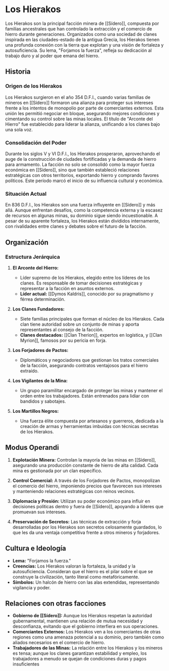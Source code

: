 # Los Hierakos

Los Hierakos son la principal facción minera de [[Sídero]], compuesta por familias ancestrales que han controlado la extracción y el comercio de hierro durante generaciones. Organizados como una sociedad de clanes inspirada en las ciudades-estado de la antigua Grecia, los Hierakos tienen una profunda conexión con la tierra que explotan y una visión de fortaleza y autosuficiencia. Su lema, "Forjamos la fuerza", refleja su dedicación al trabajo duro y al poder que emana del hierro.

## Historia

### Origen de los Hierakos

Los Hierakos surgieron en el año 354 D.F.I., cuando varias familias de mineros en [[Sídero]] formaron una alianza para proteger sus intereses frente a los intentos de monopolio por parte de comerciantes externos. Esta unión les permitió negociar en bloque, asegurando mejores condiciones y cimentando su control sobre las minas locales. El título de "Arconte del Hierro" fue establecido para liderar la alianza, unificando a los clanes bajo una sola voz.

### Consolidación del Poder

Durante los siglos V y VI D.F.I., los Hierakos prosperaron, aprovechando el auge de la construcción de ciudades fortificadas y la demanda de hierro para armamento. La facción no solo se consolidó como la mayor fuerza económica en [[Sídero]], sino que también estableció relaciones estratégicas con otros territorios, exportando hierro y comprando favores políticos. Este período marcó el inicio de su influencia cultural y económica.

### Situación Actual

En 836 D.F.I., los Hierakos son una fuerza influyente en [[Sídero]] y más allá. Aunque enfrentan desafíos, como la competencia externa y la escasez de recursos en algunas minas, su dominio sigue siendo incuestionable. A pesar de su aparente fortaleza, los Hierakos están divididos internamente, con rivalidades entre clanes y debates sobre el futuro de la facción.

## Organización

### Estructura Jerárquica

1. **El Arconte del Hierro:**
    - Líder supremo de los Hierakos, elegido entre los líderes de los clanes. Es responsable de tomar decisiones estratégicas y representar a la facción en asuntos externos.
    - **Líder actual:** [[Dymos Kaldris]], conocido por su pragmatismo y férrea determinación.

2. **Los Clanes Fundadores:**    
    - Siete familias principales que forman el núcleo de los Hierakos. Cada clan tiene autoridad sobre un conjunto de minas y aporta representantes al consejo de la facción.
    - **Clanes destacados:** [[Clan Therion]], expertos en logística, y [[Clan Myrion]], famosos por su pericia en forja.

3. **Los Forjadores de Pactos:**    
    - Diplomáticos y negociadores que gestionan los tratos comerciales de la facción, asegurando contratos ventajosos para el hierro extraído.

4. **Los Vigilantes de la Mina:**  
    - Un grupo paramilitar encargado de proteger las minas y mantener el orden entre los trabajadores. Están entrenados para lidiar con bandidos y sabotajes.

5. **Los Martillos Negros:**    
    - Una fuerza élite compuesta por artesanos y guerreros, dedicada a la creación de armas y herramientas imbuidas con técnicas secretas de los Hierakos.

## Modus Operandi

1. **Explotación Minera:** Controlan la mayoría de las minas en [[Sídero]], asegurando una producción constante de hierro de alta calidad. Cada mina es gestionada por un clan específico.

2. **Control Comercial:** A través de los Forjadores de Pactos, monopolizan el comercio del hierro, imponiendo precios que favorecen sus intereses y manteniendo relaciones estratégicas con reinos vecinos.

3. **Diplomacia y Presión:** Utilizan su poder económico para influir en decisiones políticas dentro y fuera de [[Sídero]], apoyando a líderes que promuevan sus intereses.

4. **Preservación de Secretos:** Las técnicas de extracción y forja desarrolladas por los Hierakos son secretos celosamente guardados, lo que les da una ventaja competitiva frente a otros mineros y forjadores.

## Cultura e Ideología

- **Lema:** "Forjamos la fuerza."
- **Creencias:** Los Hierakos valoran la fortaleza, la unidad y la autosuficiencia. Consideran que el hierro es el pilar sobre el que se construye la civilización, tanto literal como metafóricamente.
- **Símbolos:** Un halcón de hierro con las alas extendidas, representando vigilancia y poder.

## Relaciones con otras facciones

- **Gobierno de [[Sídero]]:** Aunque los Hierakos respetan la autoridad gubernamental, mantienen una relación de mutua necesidad y desconfianza, evitando que el gobierno interfiera en sus operaciones.
- **Comerciantes Externos:** Los Hierakos ven a los comerciantes de otras regiones como una amenaza potencial a su dominio, pero también como aliados necesarios en el comercio de hierro.
- **Trabajadores de las Minas:** La relación entre los Hierakos y los mineros es tensa; aunque los clanes garantizan estabilidad y empleo, los trabajadores a menudo se quejan de condiciones duras y pagos insuficientes